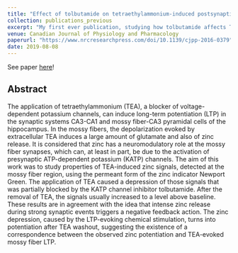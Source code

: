 ```yaml
---
title: "Effect of tolbutamide on tetraethylammonium-induced postsynaptic zinc signals at hippocampal mossy fiber-CA3 synapses"
collection: publications_previous
excerpt: "My first ever publication, studying how tolbutamide affects TEA-induced LTP in the hippocampal mossy fiber-CA3 synapses via zinc fluorescence."
venue: Canadian Journal of Physiology and Pharmacology 
paperurl: "https://www.nrcresearchpress.com/doi/10.1139/cjpp-2016-0379"
date: 2019-08-08
---
```


See paper <u><a href="{{page.paperurl}}">here</a></u>!

## Abstract

The application of tetraethylammonium (TEA), a blocker of voltage-dependent potassium channels, can induce long-term potentiation (LTP) in the synaptic systems CA3-CA1 and mossy fiber-CA3 pyramidal cells of the hippocampus. In the mossy fibers, the depolarization evoked by extracellular TEA induces a large amount of glutamate and also of zinc release. It is considered that zinc has a neuromodulatory role at the mossy fiber synapses, which can, at least in part, be due to the activation of presynaptic ATP-dependent potassium (KATP) channels. The aim of this work was to study properties of TEA-induced zinc signals, detected at the mossy fiber region, using the permeant form of the zinc indicator Newport Green. The application of TEA caused a depression of those signals that was partially blocked by the KATP channel inhibitor tolbutamide. After the removal of TEA, the signals usually increased to a level above baseline. These results are in agreement with the idea that intense zinc release during strong synaptic events triggers a negative feedback action. The zinc depression, caused by the LTP-evoking chemical stimulation, turns into potentiation after TEA washout, suggesting the existence of a correspondence between the observed zinc potentiation and TEA-evoked mossy fiber LTP.

